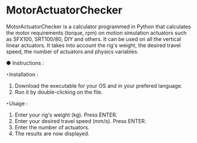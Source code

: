 # MotorActuatorChecker

MotorActuatorChecker is a calculator programmed in Python that calculates the motor requirements (torque, rpm) on motion simulation actuators such as SFX100, SRT100/80, DIY and others. It can be used on all the vertical linear actuators. It takes into account the rig's weight, the desired travel speed, the number of actuators and physics variables.

● Instructions :

  ‣Installation :
  1. Download the executable for your OS and in your prefered language.
  2. Run it by double-clicking on the file.

  ‣Usage :
  1. Enter your rig's weight (kg). Press ENTER.
  2. Enter your desired travel speed (mm/s). Press ENTER.
  3. Enter the number of actuators.
  4. The results are now displayed.
